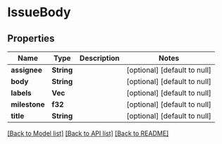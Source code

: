 # IssueBody

## Properties
Name | Type | Description | Notes
------------ | ------------- | ------------- | -------------
**assignee** | **String** |  | [optional] [default to null]
**body** | **String** |  | [optional] [default to null]
**labels** | **Vec<String>** |  | [optional] [default to null]
**milestone** | **f32** |  | [optional] [default to null]
**title** | **String** |  | [optional] [default to null]

[[Back to Model list]](../README.md#documentation-for-models) [[Back to API list]](../README.md#documentation-for-api-endpoints) [[Back to README]](../README.md)


